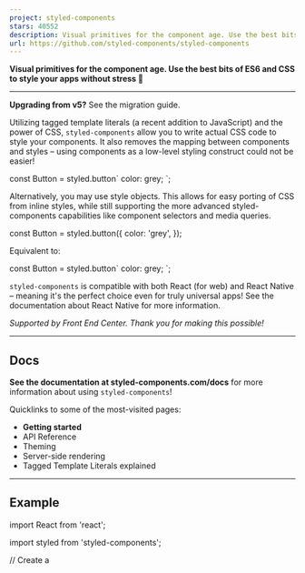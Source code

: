 ```yaml
---
project: styled-components
stars: 40552
description: Visual primitives for the component age. Use the best bits of ES6 and CSS to style your apps without stress 💅
url: https://github.com/styled-components/styled-components
---
```


  

**Visual primitives for the component age. Use the best bits of ES6 and CSS to style your apps without stress 💅**  
  

* * *

**Upgrading from v5?** See the migration guide.

Utilizing tagged template literals (a recent addition to JavaScript) and the power of CSS, `styled-components` allow you to write actual CSS code to style your components. It also removes the mapping between components and styles – using components as a low-level styling construct could not be easier!

const Button \= styled.button\`
  color: grey;
\`;

Alternatively, you may use style objects. This allows for easy porting of CSS from inline styles, while still supporting the more advanced styled-components capabilities like component selectors and media queries.

const Button \= styled.button({
  color: 'grey',
});

Equivalent to:

const Button \= styled.button\`
  color: grey;
\`;

`styled-components` is compatible with both React (for web) and React Native – meaning it's the perfect choice even for truly universal apps! See the documentation about React Native for more information.

_Supported by Front End Center. Thank you for making this possible!_

* * *

Docs
----

**See the documentation at styled-components.com/docs** for more information about using `styled-components`!

Quicklinks to some of the most-visited pages:

-   **Getting started**
-   API Reference
-   Theming
-   Server-side rendering
-   Tagged Template Literals explained

* * *

Example
-------

import React from 'react';

import styled from 'styled-components';

// Create a <Title> react component that renders an <h1> which is
// centered, palevioletred and sized at 1.5em
const Title \= styled.h1\`
  font-size: 1.5em;
  text-align: center;
  color: palevioletred;
\`;

// Create a <Wrapper> react component that renders a <section> with
// some padding and a papayawhip background
const Wrapper \= styled.section\`
  padding: 4em;
  background: papayawhip;
\`;

function MyUI() {
  return (
    // Use them like any other React component – except they're styled!
    <Wrapper\>
      <Title\>Hello World, this is my first styled component!</Title\>
    </Wrapper\>
  );
}

This is what you'll see in your browser:

* * *

Looking for v5?
---------------

The `main` branch is for the most-current version of styled-components, currently v6. For changes targeting v5, please point your PRs at the `legacy-v5` branch.

* * *

Built with `styled-components`
------------------------------

A lot of hard work goes into community libraries, projects, and guides. A lot of them make it easier to get started or help you with your next project! There are also a whole lot of interesting apps and sites that people have built using styled-components.

Make sure to head over to awesome-styled-components to see them all! And please contribute and add your own work to the list so others can find it.

* * *

Contributing
------------

If you want to contribute to `styled-components` please see our contributing and community guidelines, they'll help you get set up locally and explain the whole process.

Please also note that all repositories under the `styled-components` organization follow our Code of Conduct, make sure to review and follow it.

* * *

Badge
-----

Let everyone know you're using _styled-components_ →

\[!\[style: styled-components\](https://img.shields.io/badge/style-%F0%9F%92%85%20styled--components-orange.svg?colorB=daa357&colorA=db748e)\](https://github.com/styled-components/styled-components)

* * *

Contributors
------------

This project exists thanks to all the people who contribute. \[Contribute\].

* * *

Backers
-------

Thank you to all our backers! 🙏 \[Become a backer\]

* * *

Sponsors
--------

Support this project by becoming a sponsor. Your logo will show up here with a link to your website. \[Become a sponsor\]

* * *

License
-------

Licensed under the MIT License, Copyright © 2016-present Glen Maddern and Maximilian Stoiber.

See LICENSE for more information.

* * *

Acknowledgements
----------------

This project builds on a long line of earlier work by clever folks all around the world. We'd like to thank Charlie Somerville, Nik Graf, Sunil Pai, Michael Chan, Andrey Popp, Jed Watson & Andrey Sitnik who contributed ideas, code or inspiration.

Special thanks to @okonet for the fantastic logo.
